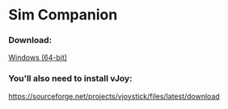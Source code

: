 # Sim Companion
### Download:
[Windows (64-bit)](https://github.com/mahad-ahmed/Sim-Companion/raw/master/releases/Sim_Companion_v1.0.0_(Alpha).zip)


### You'll also need to install vJoy:
https://sourceforge.net/projects/vjoystick/files/latest/download
